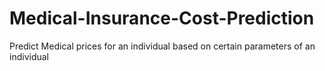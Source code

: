 # Medical-Insurance-Cost-Prediction

Predict Medical prices for an individual based on certain parameters of an individual
